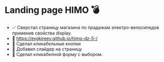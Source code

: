 # Landing page HIMO 💣
- ✅ Сверстал страницу магазина по прадажам электро-велосипедов применив свойства display.
- 🔗 https://evgkireev.github.io/himo-dz-5-/
- 📌 Сделал кликабельные кнопки
- 📌 Добавил слайдер на страницу
- 📌 Сделал кликабелной форму с выбором.

